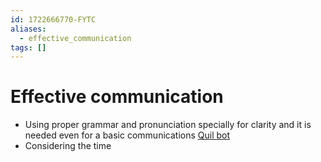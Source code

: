 ```yaml
---
id: 1722666770-FYTC
aliases:
  - effective_communication
tags: []
---
```


# Effective communication
- Using proper grammar and pronunciation specially for clarity and it is needed even for a basic communications [Quil bot](https://quillbot.com/)
- Considering the time

